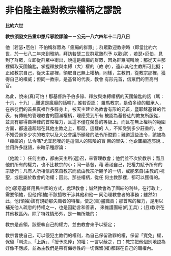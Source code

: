 # 非伯隆主義對教宗權柄之謬說


**比約六世**

**教宗頒發文告重申懲斥邪說謬論－－公元一八六四年十二月八日**





他〔若瑟•厄伯〕不怕稱群眾為「瘋癲的群眾」；群眾歡迎教宗時（即當比約六世，於一七八二年來到雅納，拜訪若瑟二世群眾熱烈予
以歡迎），若瑟•厄伯，見到了群眾，立即從群眾中衝出，說這是瘋癲的群眾，因為群眾喊叫說：那從天主那裡領取天國鑰匙，掌握釋放與束縛（大）權的（教
宗），遠非其他主教所可比擬；正如教宗自己，從天主那裡，領取自己無上權柄，同樣，主教們，從教宗那裡，獲得自己的權威；但同一教宗，是基督的代表，教會
有形元首，信眾們的至高判官。

為此，說來(真)可怕！那基督許予伯多祿、釋放與束縛權柄的天國鑰匙的話〔瑪：十六，十九〕…難道是瘋癲的話嗎?…誰若否認：
羅馬教宗，是伯多祿的繼承人，在宗徒們的首長真福作多祿身上，被天主建立為教會有形的元首，暨耶穌基督的代表，有傳統的管理教會的圓滿權柄，理應受到所有
被認為基督徒的教友所服從，並具有那得自神律的首席權力，且這不僅在榮譽的等級上，而且在無上權柄的範圍方面，都遠遠超越在其他主教之上，那麼，這樣的
人，不知受到多少莊重的，也不知受過多少次的教宗以及大公會議所頒發的法令所懲罰；難道這些法令，該被為「瘋癲的」法令嗎?尤宜悲嘆的是這個人的陰險的盲
目的冒失：他企圖編造邪說…並用許多謎語，來暗示種謬論：

〔他說：〕任何主教，都由天主所(選)召，來管理教會；他們並不次於教宗；而且他們所有的權力，也不比教宗的小；同一基督，藉
著祂自己，把權力賦予所有的宗徒們；凡有人所相信的來自教宗而祇由教宗所賜予的一切，或能來自(主教的)祝聖，或是屬於教會的治權；因此，那些權柄，從任
何主教那裡，都可以獲得的。

(他)願意基督用民主國的方式，處理教會；誠然教會為了團結的利益，在行政上，需要領袖，但他(領袖)不該擅敢干涉其他和他一
同治理教會者的事務；雖然如此，他(領袖)該有規勸那失職者的特權，使之(善)盡職責；那首席的權力，是用以補充他人疏忽的特權之一，也是因勸言和善表，
來維護團結(的工具)；(且)教宗在其他教區內，除了特殊情形外，是一無所能的；

教宗是首領，該堅執自己的權力，並由教會來予以堅定；

教宗曾使自己，可以侵犯主教們的權利，為自己保留赦罪的權，保留「寬免」權，保留「判決」、「上訴」、「授予恩俸」的權；一言以蔽之，曰：教宗把他個別地認為好像不應該，並為主教們是帶有侮辱性的一切保留(權)都歸在自己的職權內。

